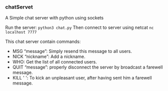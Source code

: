 ### chatServet
A Simple chat server with python using sockets

Run the server:
`python3 chat.py`
Then connect to server using netcat
`nc localhost 7777`

This chat server contain commands:
- MSG “message”: Simply resend this message to all users.
- NICK “nickname”: Add a nickname.
- WHO: Get the list of all connected users.
- QUIT “message”: properly disconnect the server by broadcast a farewell message.
- KILL '<nick> <message>': To kick an unpleasant user, after having sent him a farewell message.
